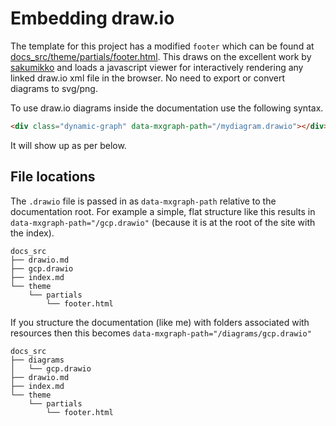 # Embedding draw.io

The template for this project has a modified `footer` which can be found at [docs_src/theme/partials/footer.html](https://github.com/darth-veitcher/mkdocs-starter/blob/master/docs_src/theme/partials/footer.html). This draws on the excellent work by [sakumikko](https://github.com/sakumikko/mkdocs-drawio) and loads a javascript viewer for interactively rendering any linked draw.io xml file in the browser. No need to export or convert diagrams to svg/png.

To use draw.io diagrams inside the documentation use the following syntax.

```html
<div class="dynamic-graph" data-mxgraph-path="/mydiagram.drawio"></div>
```

It will show up as per below.

<div class="dynamic-graph" data-mxgraph-path="/diagrams/gcp.drawio"></div>

## File locations

The `.drawio` file is passed in as `data-mxgraph-path` relative to the documentation root. For example a simple, flat structure like this results in `data-mxgraph-path="/gcp.drawio"` (because it is at the root of the site with the index).

```null
docs_src
├── drawio.md
├── gcp.drawio
├── index.md
└── theme
    └── partials
        └── footer.html
```

If you structure the documentation (like me) with folders associated with resources then this becomes `data-mxgraph-path="/diagrams/gcp.drawio"`

```null
docs_src
├── diagrams
│   └── gcp.drawio
├── drawio.md
├── index.md
└── theme
    └── partials
        └── footer.html
```